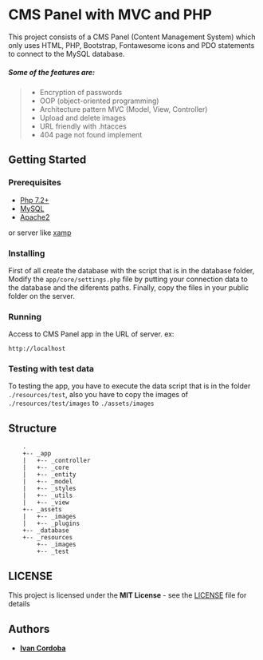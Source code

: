 # CMS Panel with MVC and PHP

This project consists of a CMS Panel (Content Management System) which only uses HTML, PHP, Bootstrap, Fontawesome icons and PDO statements to connect to the MySQL database. 

##### Some of the features are: 
> - Encryption of passwords 
> - OOP (object-oriented programming)
> - Architecture pattern MVC (Model, View, Controller)
> - Upload and delete images
> - URL friendly with .htacces
> - 404 page not found implement

## Getting Started

### Prerequisites

* [Php 7.2+](http://php.net/downloads.php)
* [MySQL](https://www.mysql.com/downloads/)
* [Apache2](https://httpd.apache.org/download.cgi)

or server like [xamp](https://www.apachefriends.org/es/index.html)

### Installing

First of all create the database with the script that is in the database folder, 
Modify the `app/core/settings.php` file by putting your connection data to the database and the diferents paths. 
Finally, copy the files in your public folder on the server.

### Running

Access to CMS Panel app in the URL of server. ex:

```
http://localhost
```

### Testing with test data

To testing the app, you have to execute the data script that is in the folder `./resources/test`, also you have to copy the images of `./resources/test/images` to `./assets/images`

## Structure

```
    .
    +-- _app
    |   +-- _controller
    |   +-- _core
    |   +-- _entity
    |   +-- _model
    |   +-- _styles
    |   +-- _utils
    |   +-- _view
    +-- _assets
    |   +-- _images
    |   +-- _plugins
    +-- _database
    +-- _resources
        +-- _images
        +-- _test
```

## LICENSE

This project is licensed under the **MIT License** - see the [LICENSE](LICENSE) file for details

## Authors

* **[Ivan Cordoba](https://github.com/nabby27)**
